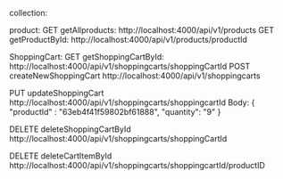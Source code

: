 collection:

product:
GET getAllproducts: http://localhost:4000/api/v1/products
GET getProductById: http://localhost:4000/api/v1/products/productId

ShoppingCart:
GET getShoppingCartById: http://localhost:4000/api/v1/shoppingcarts/shoppingCartId
POST createNewShoppingCart http://localhost:4000/api/v1/shoppingcarts

PUT updateShoppingCart http://localhost:4000/api/v1/shoppingcarts/shoppingcartId
Body: {
"productId" : "63eb4f41f59802bf61888",
"quantity": "9"
}

DELETE deleteShoppingCartById http://localhost:4000/api/v1/shoppingcarts/shoppingCartId

DELETE deleteCartItemById http://localhost:4000/api/v1/shoppingcarts/shoppingcartId/productID
